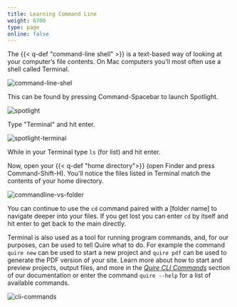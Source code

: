 ```yaml
---
title: Learning Command Line
weight: 6700
type: page
online: false
---
```


The {{< q-def "command-line shell" >}} is a text-based way of looking at your computer’s file contents. On Mac computers you’ll most often use a shell called Terminal.

![command-line-shel](/img/screenshots/command-line-shell.png/)

This can be found by pressing Command-Spacebar to launch Spotlight.

![spotlight](/img/screenshots/spotlight.jpg/)

Type "Terminal" and hit enter.

![spotlight-terminal](/img/screenshots/spotlight-terminal.jpg/)

While in your Terminal type `ls` (for list) and hit enter.

Now, open your {{< q-def "home directory">}} (open Finder and press Command-Shift-H). You'll notice the files listed in Terminal match the contents of your home directory.

![commandline-vs-folder](/img/screenshots/commandline-vs-folder.png/)

You can continue to use the `cd` command paired with a [folder name] to navigate deeper into your files. If you get lost you can enter `cd` by itself and hit enter to get back to the main directly.

Terminal is also used as a tool for running program commands, and, for our purposes, can be used to tell Quire what to do. For example the command `quire new` can be used to start a new project and `quire pdf` can be used to generate the PDF version of your site. Learn more about how to start and preview projects, output files, and more in the [*Quire CLI Commands*](/documentaton/quire-cli/) section of our documentation or enter the command `quire --help` for a list of available commands.

![cli-commands](/img/screenshots/cli-commands.jpg/)
